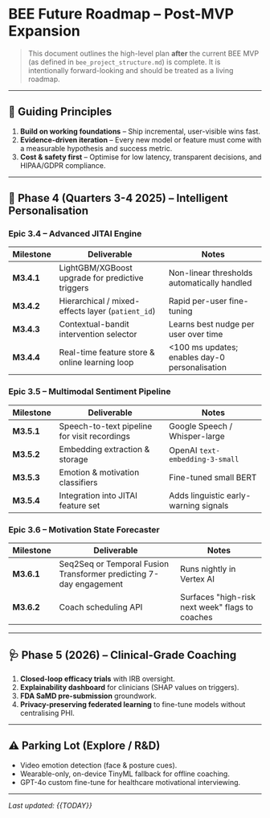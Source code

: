 # BEE Future Roadmap – Post-MVP Expansion

> This document outlines the high-level plan **after** the current BEE MVP (as
> defined in `bee_project_structure.md`) is complete. It is intentionally
> forward-looking and should be treated as a living roadmap.

---

## 🌱 Guiding Principles

1. **Build on working foundations** – Ship incremental, user-visible wins fast.
2. **Evidence-driven iteration** – Every new model or feature must come with a
   measurable hypothesis and success metric.
3. **Cost & safety first** – Optimise for low latency, transparent decisions,
   and HIPAA/GDPR compliance.

---

## 🚀 Phase 4 (Quarters 3-4 2025) – Intelligent Personalisation

### Epic 3.4 – Advanced JITAI Engine

| Milestone  | Deliverable                                       | Notes                                          |
| ---------- | ------------------------------------------------- | ---------------------------------------------- |
| **M3.4.1** | LightGBM/XGBoost upgrade for predictive triggers  | Non-linear thresholds automatically handled    |
| **M3.4.2** | Hierarchical / mixed-effects layer (`patient_id`) | Rapid per-user fine-tuning                     |
| **M3.4.3** | Contextual-bandit intervention selector           | Learns best nudge per user over time           |
| **M3.4.4** | Real-time feature store & online learning loop    | <100 ms updates; enables day-0 personalisation |

### Epic 3.5 – Multimodal Sentiment Pipeline

| Milestone  | Deliverable                                  | Notes                                 |
| ---------- | -------------------------------------------- | ------------------------------------- |
| **M3.5.1** | Speech-to-text pipeline for visit recordings | Google Speech / Whisper-large         |
| **M3.5.2** | Embedding extraction & storage               | OpenAI `text-embedding-3-small`       |
| **M3.5.3** | Emotion & motivation classifiers             | Fine-tuned small BERT                 |
| **M3.5.4** | Integration into JITAI feature set           | Adds linguistic early-warning signals |

### Epic 3.6 – Motivation State Forecaster

| Milestone  | Deliverable                                                        | Notes                                           |
| ---------- | ------------------------------------------------------------------ | ----------------------------------------------- |
| **M3.6.1** | Seq2Seq or Temporal Fusion Transformer predicting 7-day engagement | Runs nightly in Vertex AI                       |
| **M3.6.2** | Coach scheduling API                                               | Surfaces "high-risk next week" flags to coaches |

---

## 🩺 Phase 5 (2026) – Clinical-Grade Coaching

1. **Closed-loop efficacy trials** with IRB oversight.
2. **Explainability dashboard** for clinicians (SHAP values on triggers).
3. **FDA SaMD pre-submission** groundwork.
4. **Privacy-preserving federated learning** to fine-tune models without
   centralising PHI.

---

## ⚠️ Parking Lot (Explore / R&D)

- Video emotion detection (face & posture cues).
- Wearable-only, on-device TinyML fallback for offline coaching.
- GPT-4o custom fine-tune for healthcare motivational interviewing.

---

_Last updated: {{TODAY}}_
